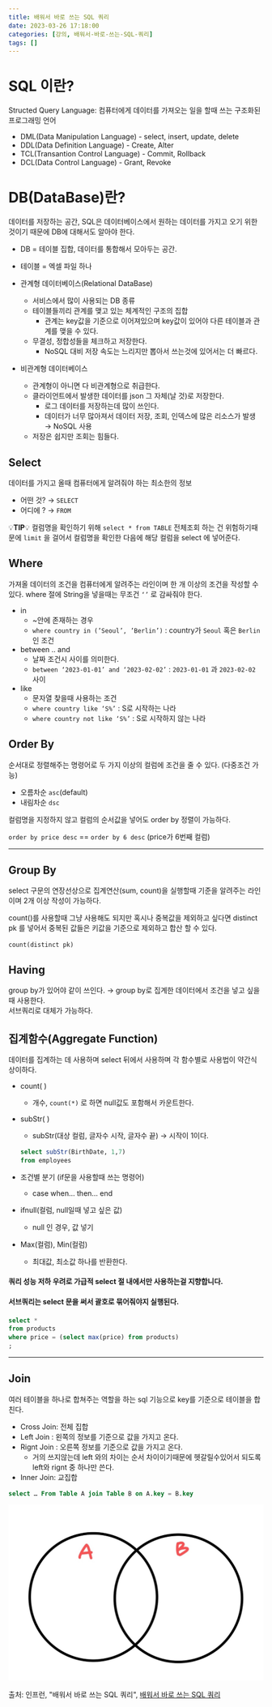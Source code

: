 ```yaml
---
title: 배워서 바로 쓰는 SQL 쿼리
date: 2023-03-26 17:18:00
categories: [강의, 배워서-바로-쓰는-SQL-쿼리]
tags: []  
---
```


# SQL 이란?

Structed Query Language: 컴퓨터에게 데이터를 가져오는 일을 할때 쓰는 구조화된 프로그래밍 언어

-   DML(Data Manipulation Language) - select, insert, update, delete
-   DDL(Data Definition Language) - Create, Alter
-   TCL(Transantion Control Language) - Commit, Rollback
-   DCL(Data Control Language) - Grant, Revoke

# DB(DataBase)란?

데이터를 저장하는 공간, SQL은 데이터베이스에서 원하는 데이터를 가지고 오기 위한 것이기 때문에 DB에 대해서도 알아야 한다.

- DB = 테이블 집합, 데이터를 통합해서 모아두는 공간.
- 테이블 = 엑셀 파일 하나


-   관계형 데이터베이스(Relational DataBase)
    -   서비스에서 많이 사용되는 DB 종류
    -   테이블들끼리 관계를 맺고 있는 체계적인 구조의 집합
        -   관계는 key값을 기준으로 이어져있으며 key값이 있어야 다른 테이블과 관계를 맺을 수 있다.
    -   무결성, 정합성들을 체크하고 저장한다.
        -   NoSQL 대비 저장 속도는 느리지만 뽑아서 쓰는것에 있어서는 더 빠르다.
-   비관계형 데이터베이스
    -   관계형이 아니면 다 비관계형으로 취급한다.
    -   클라이언트에서 발생한 데이터를 json 그 자체(날 것)로 저장한다.
        -   로그 데이터를 저장하는데 많이 쓰인다.
        -   데이터가 너무 많아져서 데이터 저장, 조회, 인덱스에 많은 리소스가 발생 → NoSQL 사용
    -   저장은 쉽지만 조회는 힘들다.

## Select
데이터를 가지고 올때 컴퓨터에게 알려줘야 하는 최소한의 정보

-   어떤 것? → `SELECT`
-   어디에 ? → `FROM`

💡**TIP**💡
컬럼명을 확인하기 위해 `select * from TABLE`  전체조회 하는 건 위험하기때문에 `limit` 을 걸어서 컬럼명을 확인한 다음에 해당 컬럼을 select 에 넣어준다.

## Where
가져올 데이터의 조건을 컴퓨터에게 알려주는 라인이며 한 개 이상의 조건을 작성할 수 있다.
where 절에 String을 넣을때는 무조건 `‘’` 로 감싸줘야 한다.

-   in
    -   ~안에 존재하는 경우
    -   `where country in (’Seoul’, ’Berlin’)` : country가 `Seoul` 혹은 `Berlin` 인 조건
-   between .. and
    -   날짜 조건시 사이를 의미한다.
    -   `between ‘2023-01-01’ and ‘2023-02-02’` : `2023-01-01` 과 `2023-02-02` 사이
-   like
    -   문자열 찾을때 사용하는 조건
    -   `where country like ‘S%’` : S로 시작하는 나라
    -   `where country not like ‘S%’` : S로 시작하지 않는 나라

## Order By
순서대로 정렬해주는 명령어로 두 가지 이상의 컬럼에 조건을 줄 수 있다. (다중조건 가능)

-   오름차순 `asc`(default)
-   내림차순 `dsc`

컬럼명을 지정하지 않고 컬럼의 순서값을 넣어도 order by 정렬이 가능하다.

`order by price desc` == `order by 6 desc` (price가 6번째 컬럼)

---

## Group By

select 구문의 연장선상으로 집계연산(sum, count)을 실행할때 기준을 알려주는 라인이며 2개 이상 작성이 가능하다.

count()를 사용할때 그냥 사용해도 되지만 혹시나 중복값을 제외하고 싶다면 distinct pk 를 넣어서 중복된 값들은 키값을 기준으로 제외하고 합산 할 수 있다.

`count(distinct pk)`

## Having
group by가 있어야 같이 쓰인다. → group by로 집계한 데이터에서 조건을 넣고 싶을때 사용한다. <br>
서브쿼리로 대체가 가능하다.


## 집계함수(Aggregate Function)
데이터를 집계하는 데 사용하며 select 뒤에서 사용하며 각 함수별로 사용법이 약간식 상이하다.

- count( )
	- 개수, `count(*)` 로 하면 null값도 포함해서 카운트한다.
-   subStr( )
    -   subStr(대상 컬럼, 글자수 시작, 글자수 끝) → 시작이 1이다.

	```sql
    select subStr(BirthDate, 1,7)
    from employees
    ```

-   조건별 분기 (if문을 사용할때 쓰는 명령어)
    -   case when… then… end 
-   ifnull(컬럼, null일때 넣고 싶은 값)
	- null 인 경우, 값 넣기
-   Max(컬럼), Min(컬럼)
    -   최대값, 최소값 하나를 반환한다.


 ####  쿼리 성능 저하 우려로 가급적 select 절 내에서만 사용하는걸 지향합니다. 
 ####  서브쿼리는 select 문을 써서 괄호로 묶어줘야지 실행된다.

```sql
select *
from products 
where price = (select max(price) from products)
;
```

---

## Join
여러 테이블을 하나로 합쳐주는 역할을 하는 sql 기능으로 key를 기준으로 테이블을 합친다.

-   Cross Join: 전체 집합
-   Left Join : 왼쪽의 정보를 기준으로 값을 가지고 온다.
-   Rignt Join : 오른쪽 정보를 기준으로 값을 가지고 온다.
	- 거의 쓰지않는데 left 와의 차이는 순서 차이이기때문에 헷갈릴수있어서 되도록 left와 rignt 중 하나만 쓴다.
-   Inner Join: 교집합

```sql
select … From Table A join Table B on A.key = B.key
```

![db_join](/assets/img/db_join.jpg)

출처: 인프런, "배워서 바로 쓰는 SQL 쿼리", [배워서 바로 쓰는 SQL 쿼리](https://www.inflearn.com/course/%EC%8B%A4%EB%AC%B4-sql)